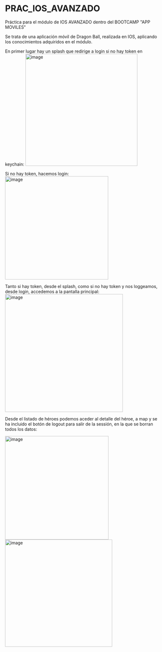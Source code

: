 # PRAC_IOS_AVANZADO
Práctica para el módulo de IOS AVANZADO dentro del BOOTCAMP "APP MOVILES"

Se trata de una aplicación móvil de Dragon Ball, realizada en IOS, aplicando los conocimientos adquiridos en el módulo.

En primer lugar hay un splash que redirige a login si no hay token en keychain:
<img width="368" alt="image" src="https://github.com/inmiti/PRAC_IOS_AVANZADO/assets/118215654/4650e7c4-05d1-48d5-96f0-6f40b03da9db">

Si no hay token, hacemos login:
<img width="339" alt="image" src="https://github.com/inmiti/PRAC_IOS_AVANZADO/assets/118215654/1944be0b-d614-449d-9099-e3c2d626dd11">

Tanto si hay token, desde el splash, como si no hay token y nos loggeamos, desde login, accedemos a la pantalla principal: 
<img width="387" alt="image" src="https://github.com/inmiti/PRAC_IOS_AVANZADO/assets/118215654/bf1fca2d-143b-4d09-88c9-b9746641953e">

Desde el listado de héroes podemos aceder al detalle del héroe, a map y se ha incluido el botón de logout para salir de la sessión, en la que se borran todos los datos:

<img width="340" alt="image" src="https://github.com/inmiti/PRAC_IOS_AVANZADO/assets/118215654/831b94c7-94a7-4978-b509-8cc7d9443a60">
<img width="352" alt="image" src="https://github.com/inmiti/PRAC_IOS_AVANZADO/assets/118215654/2a6be30a-363b-4c9e-89ac-89ea83d391da">


